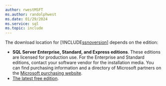 ```yaml
---
author: rwestMSFT
ms.author: randolphwest
ms.date: 01/29/2024
ms.service: sql
ms.topic: include
---
```

The download location for [!INCLUDE[ssnoversion](ssnoversion-md.md)] depends on the edition:

- **SQL Server Enterprise, Standard, and Express editions**. These editions are licensed for production use. For the Enterprise and Standard editions, contact your software vendor for the installation media. You can find purchasing information and a directory of Microsoft partners on the [Microsoft purchasing website](https://www.microsoft.com/sql-server/).
- [The latest free edition](https://www.microsoft.com/sql-server/sql-server-downloads).
